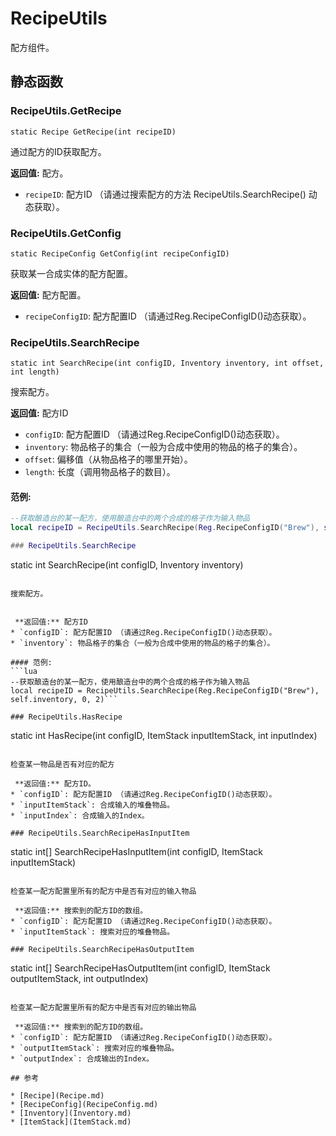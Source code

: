 # RecipeUtils
配方组件。
## 静态函数

### RecipeUtils.GetRecipe

```
static Recipe GetRecipe(int recipeID)
```

通过配方的ID获取配方。

 **返回值:** 配方。
* `recipeID`: 配方ID （请通过搜索配方的方法 RecipeUtils.SearchRecipe() 动态获取）。

### RecipeUtils.GetConfig

```
static RecipeConfig GetConfig(int recipeConfigID)
```

获取某一合成实体的配方配置。

 **返回值:** 配方配置。
* `recipeConfigID`: 配方配置ID （请通过Reg.RecipeConfigID()动态获取）。

### RecipeUtils.SearchRecipe

```
static int SearchRecipe(int configID, Inventory inventory, int offset, int length)
```

搜索配方。


 **返回值:** 配方ID
* `configID`: 配方配置ID （请通过Reg.RecipeConfigID()动态获取）。
* `inventory`: 物品格子的集合（一般为合成中使用的物品的格子的集合）。
* `offset`: 偏移值（从物品格子的哪里开始）。
* `length`: 长度（调用物品格子的数目）。

#### 范例:
```lua
--获取酿造台的某一配方，使用酿造台中的两个合成的格子作为输入物品
local recipeID = RecipeUtils.SearchRecipe(Reg.RecipeConfigID("Brew"), self.inventory, 0, 2)```

### RecipeUtils.SearchRecipe

```
static int SearchRecipe(int configID, Inventory inventory)
```

搜索配方。


 **返回值:** 配方ID
* `configID`: 配方配置ID （请通过Reg.RecipeConfigID()动态获取）。
* `inventory`: 物品格子的集合（一般为合成中使用的物品的格子的集合）。

#### 范例:
```lua
--获取酿造台的某一配方，使用酿造台中的两个合成的格子作为输入物品
local recipeID = RecipeUtils.SearchRecipe(Reg.RecipeConfigID("Brew"), self.inventory, 0, 2)```

### RecipeUtils.HasRecipe

```
static int HasRecipe(int configID, ItemStack inputItemStack, int inputIndex)
```

检查某一物品是否有对应的配方

 **返回值:** 配方ID。
* `configID`: 配方配置ID （请通过Reg.RecipeConfigID()动态获取）。
* `inputItemStack`: 合成输入的堆叠物品。
* `inputIndex`: 合成输入的Index。

### RecipeUtils.SearchRecipeHasInputItem

```
static int[] SearchRecipeHasInputItem(int configID, ItemStack inputItemStack)
```

检查某一配方配置里所有的配方中是否有对应的输入物品

 **返回值:** 搜索到的配方ID的数组。
* `configID`: 配方配置ID （请通过Reg.RecipeConfigID()动态获取）。
* `inputItemStack`: 搜索对应的堆叠物品。

### RecipeUtils.SearchRecipeHasOutputItem

```
static int[] SearchRecipeHasOutputItem(int configID, ItemStack outputItemStack, int outputIndex)
```

检查某一配方配置里所有的配方中是否有对应的输出物品

 **返回值:** 搜索到的配方ID的数组。
* `configID`: 配方配置ID （请通过Reg.RecipeConfigID()动态获取）。
* `outputItemStack`: 搜索对应的堆叠物品。
* `outputIndex`: 合成输出的Index。

## 参考

* [Recipe](Recipe.md)
* [RecipeConfig](RecipeConfig.md)
* [Inventory](Inventory.md)
* [ItemStack](ItemStack.md)
